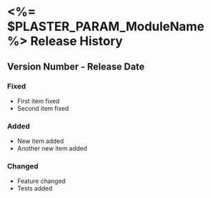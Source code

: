 # <%= $PLASTER_PARAM_ModuleName %> Release History

## Version Number - Release Date

### Fixed

* First item fixed
* Second item fixed

### Added

* New item added
* Another new item added

### Changed

* Feature changed
* Tests added
